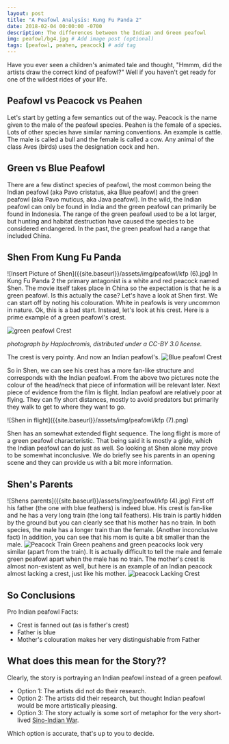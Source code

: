 ```yaml
---
layout: post
title: "A Peafowl Analysis: Kung Fu Panda 2" 
date: 2018-02-04 00:00:00 -0700
description: The differences between the Indian and Green peafowl
img: peafowl/bg4.jpg # Add image post (optional)
tags: [peafowl, peahen, peacock] # add tag
---
```


Have you ever seen a children's animated tale and thought, "Hmmm, did the artists draw the correct kind of peafowl?"
Well if you haven't get ready for one of the wildest rides of your life.

## Peafowl vs Peacock vs Peahen

Let's start by getting a few semantics out of the way. Peacock is the name given to the male of the peafowl species. Peahen is the female of a species. Lots of other species have similar naming conventions. An example is cattle. The male is called a bull and the female is called a cow.
Any animal of the class Aves (birds) uses the designation cock and hen.

## Green vs Blue Peafowl
There are a few distinct species of peafowl, the most common being the Indian peafowl (aka Pavo cristatus, aka Blue peafowl) and the green peafowl (aka Pavo muticus, aka Java peafowl). In the wild, the Indian peafowl can only be found in India and the green peafowl can primarily be found in Indonesia. The range of the green peafowl used to be a lot larger, but hunting and habitat destruction have caused the species to be considered endangered. In the past, the green peafowl had a range that included China.  

## Shen From Kung Fu Panda

![Insert Picture of Shen]({{site.baseurl}}/assets/img/peafowl/kfp (6).jpg)
In Kung Fu Panda 2 the primary antagonist is a white and red peacock named Shen. The movie itself takes place in China so the expectation is that he is a green peafowl. Is this actually the case? Let's have a look at Shen first. We can start off by noting his colouration. White in peafowls is very uncommon in nature. Ok, this is a bad start. Instead, let's look at his crest. Here is a prime example of a green peafowl's crest.

![green peafowl Crest]({{site.baseurl}}/assets/img/peafowl/green_peafowl.jpg)

*photograph by Haplochromis, distributed under a CC-BY 3.0 license.*

The crest is very pointy. And now an Indian peafowl's.
![Blue peafowl Crest]({{site.baseurl}}/assets/img/peafowl/peahen.jpg)

So in Shen, we can see his crest has a more fan-like structure and corresponds with the Indian peafowl. From the above two pictures note the colour of the head/neck that piece of information will be relevant later. Next piece of evidence from the film is flight. Indian peafowl are relatively poor at flying. They can fly short distances, mostly to avoid predators but primarily they walk to get to where they want to go. 

![Shen in flight]({{site.baseurl}}/assets/img/peafowl/kfp (7).png)

Shen has an somewhat extended flight sequence. The long flight is more of a green peafowl characteristic. That being said it is mostly a glide, which the Indian peafowl can do just as well. So looking at Shen alone may prove to be somewhat inconclusive. We do briefly see his parents in an opening scene and they can provide us with a bit more information.

## Shen's Parents
![Shens parents]({{site.baseurl}}/assets/img/peafowl/kfp (4).jpg)
First off his father (the one with blue feathers) is indeed blue. His crest is fan-like and he has a very long train (the long tail feathers). His train is partly hidden by the ground but you can clearly see that his mother has no train. In both species, the male has a longer train than the female. (Another inconclusive fact) In addition, you can see that his mom is quite a bit smaller than the male. 
![Peacock Train]({{site.baseurl}}/assets/img/peafowl/peacock.jpg)
Green peahens and green peacocks look very similar (apart from the train). It is actually difficult to tell the male and female green peafowl apart when the male has no train. The mother's crest is almost non-existent as well, but here is an example of an Indian peacock almost lacking a crest, just like his mother.
![peacock Lacking Crest]({{site.baseurl}}/assets/img/peafowl/bg4.jpg)

## So Conclusions
Pro Indian peafowl Facts:
* Crest is fanned out (as is father's crest)
* Father is blue
* Mother's colouration makes her very distinguishable from Father


## What does this mean for the Story??
Clearly, the story is portraying an Indian peafowl instead of a green peafowl.
* Option 1: The artists did not do their research.
* Option 2: The artists did their research, but thought Indian peafowl would be more artistically pleasing.
* Option 3: The story actually is some sort of metaphor for the very short-lived [Sino-Indian War](https://en.wikipedia.org/wiki/Sino-Indian_War).

Which option is accurate, that's up to you to decide.